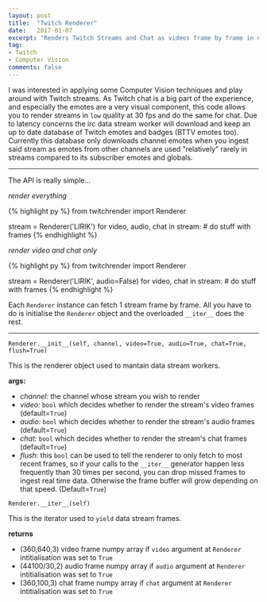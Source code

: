 ```yaml
---
layout: post
title:  "Twitch Renderer"
date:   2017-01-07
excerpt: "Renders Twitch Streams and Chat as videos frame by frame in numpy"
tag:
- Twitch
- Computer Vision
comments: false
---
```


I was interested in applying some Computer Vision techniques and play around with Twitch streams. As Twitch chat is a big part of the experience, and especially the emotes are a very visual component, this code allows you to render streams in `low` quality at 30 fps and do the same for chat. Due to latency concerns the irc data stream worker will download and keep an up to date database of Twitch emotes and badges (BTTV emotes too). Currently this database only downloads channel emotes when you ingest said stream as emotes from other channels are used "relatively" rarely in streams compared to its subscriber emotes and globals.

------------------------------------------------------------------

The API is really simple...

*render everything*

{% highlight py %}
from twitchrender import Renderer

stream = Renderer('LIRIK')
for video, audio, chat in stream:
    # do stuff with frames
{% endhighlight %}

*render video and chat only*

{% highlight py %}
from twitchrender import Renderer

stream = Renderer('LIRIK', audio=False)
for video, chat in stream:
    # do stuff with frames
{% endhighlight %}

Each `Renderer` instance can fetch 1 stream frame by frame. All you have to do is initialise the `Renderer` object and the overloaded `__iter__` does the rest.

------------------------------------------------------------------

`Renderer.__init__(self, channel, video=True, audio=True, chat=True, flush=True)`

This is the renderer object used to mantain data stream workers.

**args:**

* *channel:* the channel whose stream you wish to render
* *video:* `bool` which decides whether to render the stream's video frames (default=`True`)
* *audio:* `bool` which decides whether to render the stream's audio frames (default=`True`)
* *chat:* `bool` which decides whether to render the stream's chat frames (default=`True`)
* *flush:* this `bool` can be used to tell the renderer to only fetch to most recent frames, so if your calls to the `__iter__` generator happen less frequently than 30 times per second, you can drop missed frames to ingest real time data. Otherwise the frame buffer will grow depending on that speed. (Default=`True`)

`Renderer.__iter__(self)`

This is the iterator used to `yield` data stream frames.

**returns**

* (360,640,3) video frame numpy array if `video` argument at `Renderer` intitialisation was set to `True`
* (44100/30,2) audio frame numpy array if `audio` argument at `Renderer` intitialisation was set to `True`
* (360,100,3) chat frame numpy array if `chat` argument at `Renderer` intitialisation was set to `True`
